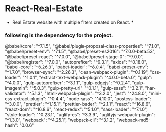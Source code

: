 # React-Real-Estate
 * Real Estate website with multiple filters created on React. *
 
 
 
 
 ### following is the dependency for the project.
 @babel/core": "^7.1.5",
    "@babel/plugin-proposal-class-properties": "^7.1.0",
    "@babel/preset-env": "^7.1.5",
    "@babel/preset-es2016": "^7.0.0-beta.53",
    "@babel/preset-react": "^7.0.0",
    "@babel/preset-stage-0": "^7.0.0",
    "@babel/register": "^7.0.0",
    "autoprefixer": "^9.3.1",
    "axios": "^0.18.0",
    "babel-core": "^6.26.3",
    "babel-loader": "^8.0.4",
    "babel-preset-env": "^1.7.0",
    "browser-sync": "^2.26.3",
    "clean-webpack-plugin": "^0.1.19",
    "css-loader": "^1.0.1",
    "extract-text-webpack-plugin": "^4.0.0-beta.0",
    "gulp": "^4.0.0",
    "gulp-autoprefixer": "^3.1.1",
    "gulp-edgejs": "^0.2.4",
    "gulp-imagemin": "^5.0.3",
    "gulp-pretty-url": "^0.1.1",
    "gulp-sass": "^3.2.1",
    "har-validator": "^5.1.3",
    "html-webpack-plugin": "^3.2.0",
    "jest": "^24.8.0",
    "mini-css-extract-plugin": "^0.4.4",
    "node-sass": "^4.10.0",
    "postcss-loader": "^3.0.0",
    "prettier": "^1.15.1",
    "prettier-loader": "^2.1.1",
    "react": "^16.8.6",
    "react-dom": "^16.8.6",
    "react-redux": "^5.1.0",
    "sass-loader": "^7.1.0",
    "style-loader": "^0.23.1",
    "uglify-es": "^3.3.9",
    "uglifyjs-webpack-plugin": "^1.3.0",
    "webpack": "^4.25.1",
    "webpack-cli": "^3.1.2",
    "webpack-md5-hash": "0.0.6"
